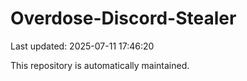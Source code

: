 # Overdose-Discord-Stealer

Last updated: 2025-07-11 17:46:20

This repository is automatically maintained.

